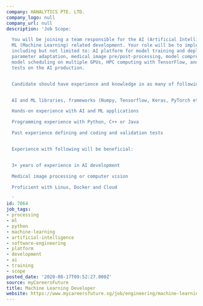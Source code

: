 ```yaml
---
company: HANALYTICS PTE. LTD.
company_logo: null
company_url: null
description: 'Job Scope:

  You will be joining a team responsible for the AI (Artificial Intelligence) and
  ML (Machine Learning) related development. Your role will be to implement AI solutions
  including but not limited to: AI platform for model training and deployment, model
  parameter adaptation, medical image pre/post-processing, model compression and acceleration,
  model scheduling on multiple GPUs, HPC computing with TensorFlow, and conduct comprehensive
  tests on the AI production.


  Candidate should have experience and knowledge in as many of following areas:


  AI and ML libraries, frameworks (Numpy, Tensorflow, Keras, PyTorch etc)

  Hands-on experience with AI and ML applications

  Programming experience with Python, C++ or Java

  Past experience defining and coding and validation tests


  Experience with following will be beneficial:


  3+ years of experience in AI development

  Medical image processing or computer vision

  Proficient with Linux, Docker and Cloud

  '
id: 7064
job_tags:
- processing
- ml
- python
- machine-learning
- artificial-intelligence
- software-engineering
- platform
- development
- ai
- training
- scope
posted_date: '2020-08-17T09:52:27.000Z'
source: myCareersFuture
title: Machine Learning Developer
website: https://www.mycareersfuture.sg/job/engineering/machine-learning-developer-b6588f5fd7a674d9cc95a38991dcdc96
---
```

